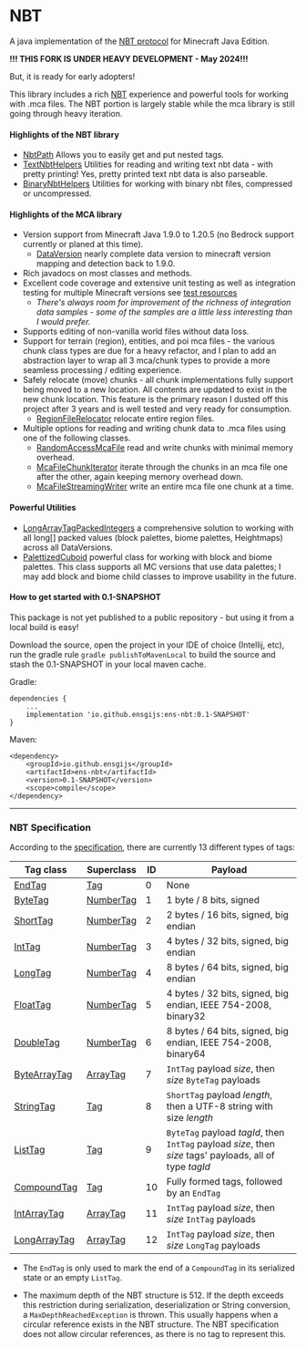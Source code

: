 # NBT
<!-- [![Build Status](https://travis-ci.org/Querz/NBT.svg?branch=master)](https://travis-ci.org/Querz/NBT) [![Coverage Status](https://img.shields.io/coveralls/github/Querz/NBT/master.svg)](https://coveralls.io/github/Querz/NBT?branch=master) [![Release](https://jitpack.io/v/Querz/NBT.svg)](https://jitpack.io/#Querz/NBT) -->
A java implementation of the [NBT protocol](https://minecraft.gamepedia.com/NBT_format) for Minecraft Java Edition.

**!!! THIS FORK IS UNDER HEAVY DEVELOPMENT - May 2024!!!**

But, it is ready for early adopters!

This library includes a rich [NBT](https://minecraft.gamepedia.com/NBT_format) experience and powerful tools
for working with .mca files. The NBT portion is largely stable while the mca library is still going through heavy
iteration.

#### Highlights of the NBT library
* [NbtPath](src/main/java/io/github/ensgijs/nbt/query/NbtPath.java) Allows you to easily get and put nested tags.
* [TextNbtHelpers](src/main/java/io/github/ensgijs/nbt/io/TextNbtHelpers.java) Utilities for reading and writing text nbt data - with pretty printing! Yes, pretty printed text nbt data is also parseable.
* [BinaryNbtHelpers](src/main/java/io/github/ensgijs/nbt/io/BinaryNbtHelpers.java) Utilities for working with binary nbt files, compressed or uncompressed.

#### Highlights of the MCA library
* Version support from Minecraft Java 1.9.0 to 1.20.5 (no Bedrock support currently or planed at this time).
  * [DataVersion](src/main/java/io/github/ensgijs/nbt/mca/DataVersion.java) nearly complete data version to minecraft version mapping and detection back to 1.9.0.
* Rich javadocs on most classes and methods.
* Excellent code coverage and extensive unit testing as well as integration testing for multiple Minecraft versions see [test resources](src/test/resources)
  * _There's always room for improvement of the richness of integration data samples - some of the samples are a little less interesting than I would prefer._
* Supports editing of non-vanilla world files without data loss.
* Support for terrain (region), entities, and poi mca files - the various chunk class types are due for a heavy refactor, and I plan to add an abstraction layer to wrap all 3 mca/chunk types to provide a more seamless processing / editing experience.
* Safely relocate (move) chunks - all chunk implementations fully support being moved to a new location. All contents are updated to exist in the new chunk location. This feature is the primary reason I dusted off this project after 3 years and is well tested and very ready for consumption.
  * [RegionFileRelocator](src/main/java/io/github/ensgijs/nbt/mca/io/RegionFileRelocator.java) relocate entire region files.
* Multiple options for reading and writing chunk data to .mca files using one of the following classes.
  * [RandomAccessMcaFile](src/main/java/io/github/ensgijs/nbt/mca/io/RandomAccessMcaFile.java) read and write chunks with minimal memory overhead.
  * [McaFileChunkIterator](src/main/java/io/github/ensgijs/nbt/mca/io/McaFileChunkIterator.java) iterate through the chunks in an mca file one after the other, again keeping memory overhead down.
  * [McaFileStreamingWriter](src/main/java/io/github/ensgijs/nbt/mca/io/McaFileStreamingWriter.java) write an entire mca file one chunk at a time.

#### Powerful Utilities
* [LongArrayTagPackedIntegers](src/main/java/io/github/ensgijs/nbt/mca/util/LongArrayTagPackedIntegers.java) a comprehensive solution to working with all long[] packed values (block palettes, biome palettes, Heightmaps) across all DataVersions.
* [PalettizedCuboid](src/main/java/io/github/ensgijs/nbt/mca/util/PalettizedCuboid.java) powerful class for working with block and biome palettes. This class supports all MC versions that use data palettes; I may add block and biome child classes to improve usability in the future.

#### How to get started with 0.1-SNAPSHOT
This package is not yet published to a public repository - but using it from a local build is easy!

Download the source, open the project in your IDE of choice (Intellij, etc), run the gradle rule
`gradle publishToMavenLocal` to build the source and stash the 0.1-SNAPSHOT in your local maven cache.

Gradle:
```
dependencies {
	...
	implementation 'io.github.ensgijs:ens-nbt:0.1-SNAPSHOT'
}
```

Maven:
```
<dependency>
    <groupId>io.github.ensgijs</groupId>
    <artifactId>ens-nbt</artifactId>
    <version>0.1-SNAPSHOT</version>
    <scope>compile</scope>
</dependency>
```


---
### NBT Specification
According to the [specification](https://minecraft.gamepedia.com/NBT_format), there are currently 13 different types of tags:

| Tag class    | Superclass | ID | Payload |
| ---------    | ---------- | -- | ----------- |
| [EndTag](src/main/java/io/github/ensgijs/nbt/tag/EndTag.java)             | [Tag](src/main/java/io/github/ensgijs/nbt/tag/Tag.java)               | 0  | None |
| [ByteTag](src/main/java/io/github/ensgijs/nbt/tag/ByteTag.java)           | [NumberTag](src/main/java/io/github/ensgijs/nbt/tag/NumberTag.java)   | 1  | 1 byte / 8 bits, signed |
| [ShortTag](src/main/java/io/github/ensgijs/nbt/tag/ShortTag.java)         | [NumberTag](src/main/java/io/github/ensgijs/nbt/tag/NumberTag.java)   | 2  | 2 bytes / 16 bits, signed, big endian |
| [IntTag](src/main/java/io/github/ensgijs/nbt/tag/IntTag.java)             | [NumberTag](src/main/java/io/github/ensgijs/nbt/tag/NumberTag.java)   | 3  | 4 bytes / 32 bits, signed, big endian |
| [LongTag](src/main/java/io/github/ensgijs/nbt/tag/LongTag.java)           | [NumberTag](src/main/java/io/github/ensgijs/nbt/tag/NumberTag.java)   | 4  | 8 bytes / 64 bits, signed, big endian |
| [FloatTag](src/main/java/io/github/ensgijs/nbt/tag/FloatTag.java)         | [NumberTag](src/main/java/io/github/ensgijs/nbt/tag/NumberTag.java)   | 5  | 4 bytes / 32 bits, signed, big endian, IEEE 754-2008, binary32 |
| [DoubleTag](src/main/java/io/github/ensgijs/nbt/tag/DoubleTag.java)       | [NumberTag](src/main/java/io/github/ensgijs/nbt/tag/NumberTag.java)   | 6  | 8 bytes / 64 bits, signed, big endian, IEEE 754-2008, binary64 |
| [ByteArrayTag](src/main/java/io/github/ensgijs/nbt/tag/ByteArrayTag.java) | [ArrayTag](src/main/java/io/github/ensgijs/nbt/tag/ArrayTag.java)     | 7  | `IntTag` payload *size*, then *size* `ByteTag` payloads |
| [StringTag](src/main/java/io/github/ensgijs/nbt/tag/StringTag.java)       | [Tag](src/main/java/io/github/ensgijs/nbt/tag/Tag.java)               | 8  | `ShortTag` payload *length*, then a UTF-8 string with size *length* |
| [ListTag](src/main/java/io/github/ensgijs/nbt/tag/ListTag.java)           | [Tag](src/main/java/io/github/ensgijs/nbt/tag/Tag.java)               | 9  | `ByteTag` payload *tagId*, then `IntTag` payload *size*, then *size* tags' payloads, all of type *tagId* |
| [CompoundTag](src/main/java/io/github/ensgijs/nbt/tag/CompoundTag.java)   | [Tag](src/main/java/io/github/ensgijs/nbt/tag/Tag.java)               | 10 | Fully formed tags, followed by an `EndTag` |
| [IntArrayTag](src/main/java/io/github/ensgijs/nbt/tag/IntArrayTag.java)   | [ArrayTag](src/main/java/io/github/ensgijs/nbt/tag/ArrayTag.java)     | 11 | `IntTag` payload *size*, then *size* `IntTag` payloads |
| [LongArrayTag](src/main/java/io/github/ensgijs/nbt/tag/LongArrayTag.java) | [ArrayTag](src/main/java/io/github/ensgijs/nbt/tag/ArrayTag.java)     | 12 | `IntTag` payload *size*, then *size* `LongTag` payloads |

* The `EndTag` is only used to mark the end of a `CompoundTag` in its serialized state or an empty `ListTag`.

* The maximum depth of the NBT structure is 512. If the depth exceeds this restriction during serialization, deserialization or String conversion, a `MaxDepthReachedException` is thrown. This usually happens when a circular reference exists in the NBT structure. The NBT specification does not allow circular references, as there is no tag to represent this.

<!--
### Add the library as a dependency using Gradle:
Add Jitpack to your `repositories`:
```
repositories {
	...
	maven { url 'https://jitpack.io/' }
}
```
And then add it as a dependency as usual:
```
dependencies {
	...
	implementation 'com.github.ens-gijs:NBT:1.0'
}
```

### Add the library as a dependency using Maven:
Add Jitpack:
```
<repositories>
	<repository>
		<id>jitpack.io</id>
		<url>https://jitpack.io</url>
	</repository>
</repositories>
```
Dependency:
```
<dependency>
	<groupId>com.github.ens-gijs</groupId>
	<artifactId>NBT</artifactId>
	<version>1.0</version>
</dependency>
```

---
### Example usage:
The following code snippet shows how to create a `CompoundTag`:
```java
CompoundTag ct = new CompoundTag();

ct.put("byte", new ByteTag((byte) 1));
ct.put("double", new DoubleTag(1.234));
ct.putString("string", "stringValue");
```
An example how to use a `ListTag`:
```java
ListTag<FloatTag> fl = new ListTag<>(FloatTag.class);

fl.add(new FloatTag(1.234f);
fl.addFloat(5.678f);
```

#### Nesting
All methods serializing instances or deserializing data track the nesting levels to prevent circular references or malicious data which could, when deserialized, result in thousands of instances causing a denial of service.

These methods have a parameter for the maximum nesting depth they are allowed to traverse. A value of `0` means that only the object itself, but no nested object may be processed.

If an instance is nested further than allowed, a [MaxDepthReachedException](src/main/java/io/github/ensgijs/io/MaxDepthReachedException.java) will be thrown. A negative maximum depth will cause an `IllegalArgumentException`.

Some methods do not provide a parameter to specify the maximum depth, but instead use `Tag.DEFAULT_MAX_DEPTH` (`512`) which is also the maximum used in Minecraft.

---
### Utility
There are several utility methods to make your life easier if you use this library.
#### NBTUtil
`NBTUtil.write()` lets you write a Tag into a gzip compressed or uncompressed file in one line (not counting exception handling). Files are gzip compressed by default.

Example usage:
```java
NBTUtil.write(namedTag, "filename.dat");
```
`NBTUtil.read()` reads any file containing NBT data. No worry about compression, it will automatically uncompress gzip compressed files.

Example usage:
```java
NamedTag namedTag = NBTUtil.read("filename.dat");
```
#### Playing Minecraft?
Each tag can be converted into an NBT String (SNBT) used in Minecraft commands.

Example usage:
```java
CompoundTag c = new CompoundTag();
c.putByte("blah", (byte) 5);
c.putString("foo", "bär");
ListTag<StringTag> s = new ListTag<>(StringTag.class);
s.addString("test");
s.add(new StringTag("text"));
c.add("list", s);
System.out.println(SNBTUtil.toSNBT(c)); // {blah:5b,foo:"bär",list:[test,text]}

```
There is also a tool to read, change and write MCA files.

Here are some examples:
```java
// This changes the InhabitedTime field of the chunk at x=68, z=81 to 0
MCAFile mcaFile = MCAUtil.readMCAFile("r.2.2.mca");
Chunk chunk = mcaFile.getChunk(68, 81);
chunk.setInhabitedTime(0);
MCAUtil.writeMCAFile("r.2.2.mca", mcaFile);
```
There is also an optimized api to retrieve and set block information (BlockStates) in MCA files.

Example:
```java
// Retrieves block information from the MCA file
CompoundTag blockState = mcaFile.getBlockStateAt(1090, 25, 1301);

// Retrieves block information from a single chunk
CompoundTag blockState = chunk.getBlockStateAt(2, 25, 5);

// Set block information
CompoundTag stone = new CompoundTag();
stone.putString("Name", "minecraft:stone");
mcaFile.setBlockStateAt(1090, 25, 1301, stone, false);
```
To ensure good performance even when setting a lot of blocks and / or editing sections with a huge palette of block states, the size of the BlockStates array is only updated when the size of the palette requires it. This means there might be blocks in the palette that are not actually used in the BlockStates array.
You can trigger a cleanup process by calling one of the following three methods, depending on the desired depth:
```java
mcaFile.cleanupPalettesAndBlockStates();
chunk.cleanupPalettesAndBlockStates();
section.cleanupPaletteAndBlockStates();
```
-->